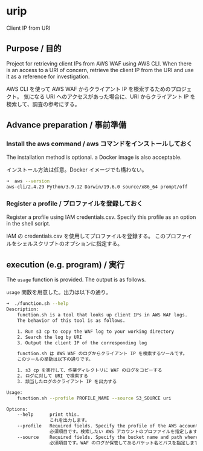 # urip

Client IP from URI

## Purpose / 目的

Project for retrieving client IPs from AWS WAF using AWS CLI.
When there is an access to a URI of concern, retrieve the client IP from the URI and use it as a reference for investigation.

AWS CLI を使って AWS WAF からクライアント IP を検索するためのプロジェクト。
気になる URI へのアクセスがあった場合に、URI からクライアント IP を検索して、調査の参考にする。

## Advance preparation / 事前準備

### Install the aws command / aws コマンドをインストールしておく

The installation method is optional. a Docker image is also acceptable.

インストール方法は任意。Docker イメージでも構わない。

```sh
➜  aws --version
aws-cli/2.4.29 Python/3.9.12 Darwin/19.6.0 source/x86_64 prompt/off
```

### Register a profile / プロファイルを登録しておく

Register a profile using IAM credentials.csv.
Specify this profile as an option in the shell script.

IAM の credentials.csv を使用してプロファイルを登録する。
このプロファイルをシェルスクリプトのオプションに指定する。

## execution (e.g. program) / 実行

The `usage` function is provided. The output is as follows.

`usage` 関数を用意した。出力は以下の通り。

```sh
➜  ./function.sh --help
Description:
    function.sh is a tool that looks up client IPs in AWS WAF logs.
    The behavior of this tool is as follows.

    1. Run s3 cp to copy the WAF log to your working directory
    2. Search the log by URI
    3. Output the client IP of the corresponding log

    function.sh は AWS WAF のログからクライアント IP を検索するツールです。
    このツールの挙動は以下の通りです。

    1. s3 cp を実行して、作業ディレクトリに WAF のログをコピーする
    2. ログに対して URI で検索する
    3. 該当したログのクライアント IP を出力する

Usage:
    function.sh --profile PROFILE_NAME --source S3_SOURCE uri

Options:
    --help      print this.
                これを出力します。
    --profile   Required fields. Specify the profile of the AWS account you want to search.
                必須項目です。検索したい AWS アカウントのプロファイルを指定します。
    --source    Required fields. Specify the bucket name and path where the WAF logs are stored. For example, "bucket_name /path/to".
                必須項目です。WAF のログが保管してあるバケット名とパスを指定します。例えば、"bucket_name/path/to" と指定します。
```
